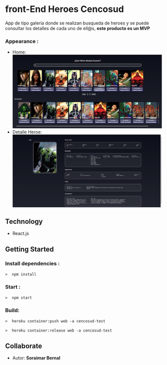 # front-End Heroes Cencosud

App de tipo galería donde se realizan busqueda de heroes y se puede consultar los detalles de cada uno de ell@s, **este producto es un MVP**

### Appearance :
* Home:
![plot](img/Home.png) 
* Detalle Heroe:
![plot](img/DetailHeroe.png) 

Technology
---
* React.js

Getting Started
---
### Install dependencies :
```
>  npm install
````

### Start :
```
>  npm start
````

### Build:

````
>  heroku container:push web -a cencosud-test
````

````
>  heroku container:release web -a cencosud-test
````

Collaborate
---
- Autor: **Soraimar Bernal**